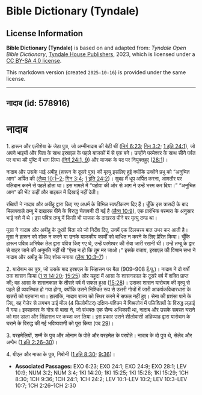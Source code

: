 # Bible Dictionary (Tyndale)

## License Information

**Bible Dictionary (Tyndale)** is based on and adapted from: _Tyndale Open Bible Dictionary_, [Tyndale House Publishers](https://tyndaleopenresources.com/), 2023, which is licensed under a [CC BY-SA 4.0 license](https://creativecommons.org/licenses/by-sa/4.0/legalcode.en).

This markdown version (created `2025-10-16`) is provided under the same license.



--------------------------------

## नादाब (id: 578916)

नादाब
=====

1\. हारून और एलीशेबा के जेठा पुत्र, जो अम्मीनादाब की बेटी थीं ([निर्ग 6:23](https://ref.ly/Exod6:23); [गिन 3:2](https://ref.ly/Num3:2); [1 इति 24:1](https://ref.ly/1Chr24:1)), जो अपने भाइयों और पिता के साथ इस्राएल के पहले याजकों में से एक बने। उन्होंने परमेश्वर के साथ सीनै पर्वत पर वाचा की पुष्टि में भाग लिया ([निर्ग 24:1, 9](https://ref.ly/Exod24:1,Exod24:9)) और याजक के पद पर नियुक्तहुए ([28:1](https://ref.ly/Exod28:1))।

नादाब और उसके भाई अबीहू (हारून के दूसरे पुत्र) की मृत्यु इसलिए हुई क्योंकि उन्होंने प्रभु को “अनुचित आग” अर्पित की ([लैव्य 10:1–2](https://ref.ly/Lev10:1-Lev10:2); [गिन 3:4](https://ref.ly/Num3:4); [1 इति 24:2](https://ref.ly/1Chr24:2))। सुबह में धूप अर्पित करना, आमतौर पर बलिदान करने से पहले होता था। इस मामले में “यहोवा की ओर से आग ने उन्हें भस्म कर दिया।” “अनुचित आग” की भेंट कहीं और बाइबल में दिखाई नहीं देती।

रब्बियों ने नादाब और अबीहू द्वारा किए गए अधर्म के विभिन्न स्पष्टीकरण दिए हैं। चूँकि इस त्रासदी के बाद मिलापवाले तम्बू में दाखरस पीने के विरुद्ध चेतावनी दी गई है ([लैव्य 10:9](https://ref.ly/Lev10:9)), एक प्रारंभिक परम्परा के अनुसार भाई नशे में थे। इस पवित्र तम्बू में किसी भी याजक के दाखरस पीने पर मृत्यु दण्ड था। 

मूसा ने नादाब और अबीहू के दुःखी पिता को जो निर्देश दिए, उनमें एक दिलचस्प बात उभर कर आती है। मूसा ने हारून को शोक न करने या उनके याजकीय कार्यों को बाधित न करने के लिए प्रेरित किया। चूँकि हारून पवित्र अभिषेक तेल द्वारा पवित्र किए गए थे, उन्हें परमेश्वर की सेवा जारी रखनी थी। उन्हें तम्बू के द्वार से बाहर जाने की अनुमति नहीं थी "ऐसा न हो कि तुम मर जाओ।" इसके बजाय, इस्राएल की विश्राम सभा ने नादाब और अबीहू के लिए शोक मनाया ([लैव्य 10:3–7](https://ref.ly/Lev10:3-Lev10:7))।

2\. यारोबाम का पुत्र, जो उसके बाद इस्राएल के सिंहासन पर बैठा (909–908 ई.पू.)। नादाब ने दो वर्षों तक शासन किया ([1 रा 14:20](https://ref.ly/1Kgs14:20); [15:25](https://ref.ly/1Kgs15:25)) और यहूदा में आसा के शासनकाल के दूसरे वर्ष में शक्ति प्राप्त की; वह आसा के शासनकाल के तीसरे वर्ष में सफल हुआ ([15:28](https://ref.ly/1Kgs15:28))। उसका शासन यारोबाम की मृत्यु से पहले ही व्यवस्थित हो गया होगा, क्योंकि उसने निश्चित रूप से उत्तरी गोत्रों में जारी आकर्षकविचारधारा के खतरों को पहचाना था। हालांकि, नादाब राज्य को स्थिर करने में सफल नहीं हुए। सेना की प्रशंसा पाने के लिए, वह गेजेर से लगभग ढाई मील (4 किलोमीटर) दक्षिण\-पश्चिम में गिब्बतोन में पलिश्तियों के विरुद्ध लड़ाई में गया। इस्साकार के गोत्र से बाशा ने, जो संभवतः एक सैन्य अधिकारी था, नादाब और उसके समस्त घराने को मार डाला और सिंहासन पर कब्जा कर लिया। इस प्रकार उसने शीलोवासी अहिय्याह द्वारा यारोबाम के घराने के विरुद्ध की गई भविष्यवाणी को पूरा किया (पद [29](https://ref.ly/1Kgs15:29))।

3\. यरहमेलियों, शम्मै के पुत्र और ओनाम के पोते और यरहमेल के परपोते। नादाब के दो पुत्र थे, सेलेद और अप्पैम ([1 इति 2:26–30](https://ref.ly/1Chr2:26-1Chr2:30))।

4\. यीएल और माका के पुत्र, गिबोनी ([1 इति 8:30](https://ref.ly/1Chr8:30); [9:36](https://ref.ly/1Chr9:36))।

* **Associated Passages:** EXO 6:23; EXO 24:1; EXO 24:9; EXO 28:1; LEV 10:9; NUM 3:2; NUM 3:4; 1KI 14:20; 1KI 15:25; 1KI 15:28; 1KI 15:29; 1CH 8:30; 1CH 9:36; 1CH 24:1; 1CH 24:2; LEV 10:1–LEV 10:2; LEV 10:3–LEV 10:7; 1CH 2:26–1CH 2:30

